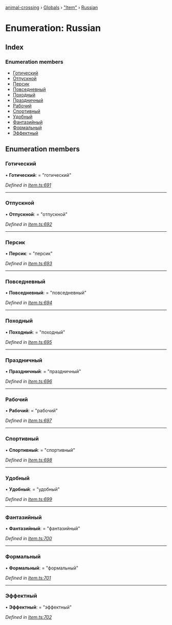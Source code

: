 [animal-crossing](../README.md) › [Globals](../globals.md) › ["Item"](../modules/_item_.md) › [Russian](_item_.russian.md)

# Enumeration: Russian

## Index

### Enumeration members

* [Готический](_item_.russian.md#готический)
* [Отпускной](_item_.russian.md#отпускной)
* [Персик](_item_.russian.md#персик)
* [Повседневный](_item_.russian.md#повседневный)
* [Походный](_item_.russian.md#походный)
* [Праздничный](_item_.russian.md#праздничный)
* [Рабочий](_item_.russian.md#рабочий)
* [Спортивный](_item_.russian.md#спортивный)
* [Удобный](_item_.russian.md#удобный)
* [Фантазийный](_item_.russian.md#фантазийный)
* [Формальный](_item_.russian.md#формальный)
* [Эффектный](_item_.russian.md#эффектный)

## Enumeration members

###  Готический

• **Готический**: = "готический"

*Defined in [Item.ts:691](https://github.com/Norviah/animal-crossing/blob/37c048c/module/types/Item.ts#L691)*

___

###  Отпускной

• **Отпускной**: = "отпускной"

*Defined in [Item.ts:692](https://github.com/Norviah/animal-crossing/blob/37c048c/module/types/Item.ts#L692)*

___

###  Персик

• **Персик**: = "персик"

*Defined in [Item.ts:693](https://github.com/Norviah/animal-crossing/blob/37c048c/module/types/Item.ts#L693)*

___

###  Повседневный

• **Повседневный**: = "повседневный"

*Defined in [Item.ts:694](https://github.com/Norviah/animal-crossing/blob/37c048c/module/types/Item.ts#L694)*

___

###  Походный

• **Походный**: = "походный"

*Defined in [Item.ts:695](https://github.com/Norviah/animal-crossing/blob/37c048c/module/types/Item.ts#L695)*

___

###  Праздничный

• **Праздничный**: = "праздничный"

*Defined in [Item.ts:696](https://github.com/Norviah/animal-crossing/blob/37c048c/module/types/Item.ts#L696)*

___

###  Рабочий

• **Рабочий**: = "рабочий"

*Defined in [Item.ts:697](https://github.com/Norviah/animal-crossing/blob/37c048c/module/types/Item.ts#L697)*

___

###  Спортивный

• **Спортивный**: = "спортивный"

*Defined in [Item.ts:698](https://github.com/Norviah/animal-crossing/blob/37c048c/module/types/Item.ts#L698)*

___

###  Удобный

• **Удобный**: = "удобный"

*Defined in [Item.ts:699](https://github.com/Norviah/animal-crossing/blob/37c048c/module/types/Item.ts#L699)*

___

###  Фантазийный

• **Фантазийный**: = "фантазийный"

*Defined in [Item.ts:700](https://github.com/Norviah/animal-crossing/blob/37c048c/module/types/Item.ts#L700)*

___

###  Формальный

• **Формальный**: = "формальный"

*Defined in [Item.ts:701](https://github.com/Norviah/animal-crossing/blob/37c048c/module/types/Item.ts#L701)*

___

###  Эффектный

• **Эффектный**: = "эффектный"

*Defined in [Item.ts:702](https://github.com/Norviah/animal-crossing/blob/37c048c/module/types/Item.ts#L702)*
